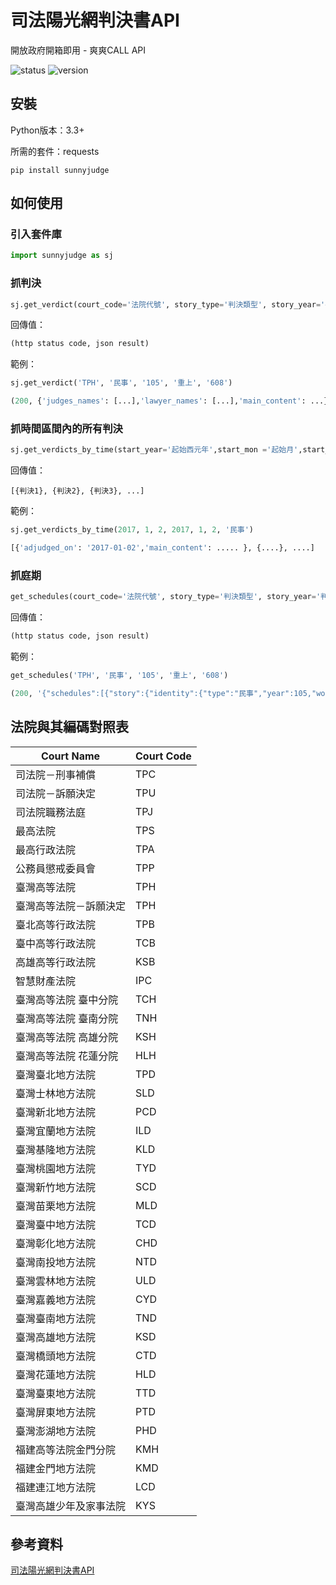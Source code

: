 # 司法陽光網判決書API
開放政府開箱即用 - 爽爽CALL API

![status](https://img.shields.io/badge/status-developing-brightgreen.svg)
![version](https://img.shields.io/badge/version-0.1-blue.svg)

## 安裝

Python版本：3.3+

所需的套件：requests

```
pip install sunnyjudge
```

## 如何使用

### 引入套件庫

```python
import sunnyjudge as sj
```

### 抓判決

```python
sj.get_verdict(court_code='法院代號', story_type='判決類型', story_year='判決年份(中華民國)', story_word='判決常用字別', story_number='判決字號')
```

回傳值：
```python
(http status code, json result)
```

範例：

```python
sj.get_verdict('TPH', '民事', '105', '重上', '608')
```
```python
(200, {'judges_names': [...],'lawyer_names': [...],'main_content': ...})
```

### 抓時間區間內的所有判決

```python
sj.get_verdicts_by_time(start_year='起始西元年',start_mon ='起始月',start_day ='起始日', end_year='結束西元年', end_mon ='結束月', end_day ='結束日', story_type='判決類型')
```

回傳值：
```
[{判決1}, {判決2}, {判決3}, ...]
```

範例：

```python
sj.get_verdicts_by_time(2017, 1, 2, 2017, 1, 2, '民事')
```
```python
[{'adjudged_on': '2017-01-02','main_content': ..... }, {....}, ....]
```

### 抓庭期

```python
get_schedules(court_code='法院代號', story_type='判決類型', story_year='判決年份(中華民國)', story_word='判決常用字別', story_number='判決字號')
```

回傳值：
```python
(http status code, json result)
```

範例：

```python
get_schedules('TPH', '民事', '105', '重上', '608')
```
```python
(200, '{"schedules":[{"story":{"identity":{"type":"民事","year":105,"word":"重上","number":608},"reason":"分配表異議之訴","adjudged_on":"2017-01-19" ...}]}'))
```

## 法院與其編碼對照表

Court Name | Court Code 
---|---
司法院－刑事補償 | TPC
司法院－訴願決定 | TPU
司法院職務法庭 | TPJ
最高法院 | TPS
最高行政法院 | TPA
公務員懲戒委員會 | TPP
臺灣高等法院 | TPH
臺灣高等法院－訴願決定 | TPH
臺北高等行政法院 | TPB
臺中高等行政法院 | TCB
高雄高等行政法院 | KSB
智慧財產法院 | IPC
臺灣高等法院 臺中分院 | TCH
臺灣高等法院 臺南分院 | TNH
臺灣高等法院 高雄分院 | KSH
臺灣高等法院 花蓮分院 | HLH
臺灣臺北地方法院 | TPD
臺灣士林地方法院 | SLD
臺灣新北地方法院 | PCD
臺灣宜蘭地方法院 | ILD
臺灣基隆地方法院 | KLD
臺灣桃園地方法院 | TYD
臺灣新竹地方法院 | SCD
臺灣苗栗地方法院 | MLD
臺灣臺中地方法院 | TCD
臺灣彰化地方法院 | CHD
臺灣南投地方法院 | NTD
臺灣雲林地方法院 | ULD
臺灣嘉義地方法院 | CYD
臺灣臺南地方法院 | TND
臺灣高雄地方法院 | KSD
臺灣橋頭地方法院 | CTD
臺灣花蓮地方法院 | HLD
臺灣臺東地方法院 | TTD
臺灣屏東地方法院 | PTD
臺灣澎湖地方法院 | PHD
福建高等法院金門分院 | KMH
福建金門地方法院 | KMD
福建連江地方法院 | LCD
臺灣高雄少年及家事法院 | KYS

## 參考資料
[司法陽光網判決書API](https://5fpro.github.io/raml-api-console/?raml=https://5fpro.github.io/jrf-sunny/api/index.raml)



